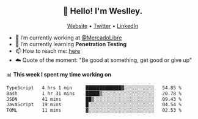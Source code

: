 <h2 align="center">👋 Hello! I'm Weslley.</h2>
<p align="center">
  <a href="http://weslleyneri.com.br">Website</a> •
  <a href="https://twitter.com/Weslley_Neri">Twitter</a> •
  <a href="https://www.linkedin.com/in/weslley-neri-3658908b">LinkedIn</a>
</p>


- 🔭 I’m currently working at [@MercadoLibre](https://github.com/mercadolibre)
- 🌱 I’m currently learning **Penetration Testing**
- 📫 How to reach me: [here](mailto:weslley39@gmail.com)
- ☁️ Quote of the moment: "Be good at something, get good or give up"

📊 **This week I spent my time working on**
<!--START_SECTION:waka-->

```txt
TypeScript   4 hrs 1 min     █████████████▓░░░░░░░░░░░   54.85 %
Bash         1 hr 31 mins    █████▒░░░░░░░░░░░░░░░░░░░   20.78 %
JSON         41 mins         ██▒░░░░░░░░░░░░░░░░░░░░░░   09.43 %
JavaScript   19 mins         █░░░░░░░░░░░░░░░░░░░░░░░░   04.54 %
TOML         11 mins         ▓░░░░░░░░░░░░░░░░░░░░░░░░   02.53 %
```

<!--END_SECTION:waka-->

<!-- Inspired by https://github.com/gruselhaus/gruselhaus -->